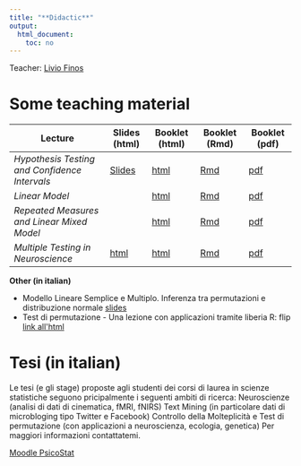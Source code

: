 ```yaml
---
title: "**Didactic**"
output:
  html_document:
    toc: no
---
```


Teacher: [Livio Finos](https://www.liviofinos.net)



# Some teaching material 
  


|  Lecture    | Slides (html) | Booklet (html)| Booklet (Rmd)|Booklet (pdf)|
|--------------|--------|-------|-------|-------|
| *Hypothesis Testing and Confidence Intervals* | [Slides](https://github.com/livioivil/inference_basics/blob/master/inference.html) |  [html](https://github.com/livioivil/inference_basics/blob/master/inference_booklet.html)| [Rmd](https://github.com/livioivil/inference_basics/blob/master/inference_booklet.Rmd)| [pdf](https://github.com/livioivil/inference_basics/blob/master/inference_booklet.pdf)|
| *Linear Model* | |  [html](https://github.com/livioivil/inference_basics/blob/master/LinearModel_booklet.html)| [Rmd](https://github.com/livioivil/inference_basics/blob/master/LinearModel_booklet.Rmd)| [pdf](https://github.com/livioivil/inference_basics/blob/master/LinearModel_booklet.pdf)|
| *Repeated Measures and Linear Mixed Model* | |  [html](https://github.com/livioivil/inference_basics/blob/master/RepeatedMeasures_MixedModels_for_EEGdata.html)| [Rmd](https://github.com/livioivil/inference_basics/blob/master/RepeatedMeasures_MixedModels_for_EEGdata.Rmd)| [pdf ](https://github.com/livioivil/inference_basics/blob/master/RepeatedMeasures_MixedModels_for_EEGdata.pdf)|
| *Multiple Testing in Neuroscience* |[html](https://github.com/livioivil/inference_basics/blob/master/fMRI_multiple_testing_slides.html) | [html](https://github.com/livioivil/inference_basics/blob/master/fMRI_multiple_testing_booklet.html)|[Rmd](https://github.com/livioivil/inference_basics/blob/master/fMRI_multiple_testing.Rmd)| [pdf](https://github.com/livioivil/inference_basics/blob/master/fMRI_multiple_testing_booklet.pdf)|

<!--<li> Appunti del corso Classificazione e Analisi di Dati Multidimensionali (parte di Statistica Multivariata): <a href="https://dl.dropboxusercontent.com/u/2487724/CADM/DispensaMultivariata.pdf" >link to pdf</a></li>
 <li> <a href="https://dl.dropboxusercontent.com/u/2487724/didactic/TestStat.pdf" >L'in(ter)ferenza statistica nella sperimentazione clinica e tecnologica </a>
- Slides presentate presso la Summer School 
<a href="http://matnet.unibg.it/summerschool/intro.php"> 
  'Incontriamo la Matematica, la Statistica e la Fisica'
 San Pellegrino Terme, 4-5-6 Settembre 2013 </a>

(<a href="https://dl.dropboxusercontent.com/u/2487724/didactic/TestStat.zip">file zip</a> con slides e materiale didattico usato nell'esperimento)
</li>-->

**Other (in italian)**


- Modello Lineare Semplice e Multiplo. Inferenza tra permutazioni e distribuzione normale <a href="./slidesRegressione">slides</a>  
- Test di permutazione - Una lezione con applicazioni tramite liberia R: flip <a href="./flipEsempio" >link all'html</a>


# Tesi (in italian) <a name="tesi"></a>

Le tesi (e gli stage) proposte agli studenti dei corsi di laurea in scienze statistiche seguono pricipalmente i seguenti ambiti di ricerca:
Neuroscienze (analisi di dati di cinematica, fMRI, fNIRS)
Text Mining (in particolare dati di microbloging tipo Twitter e Facebook)
Controllo della Molteplicità e Test di permutazione (con applicazioni a neuroscienza, ecologia, genetica)
Per maggiori informazioni contattatemi.

[Moodle PsicoStat](https://elearning.unipd.it/scuolapsicologia/enrol/index.php?id=961)